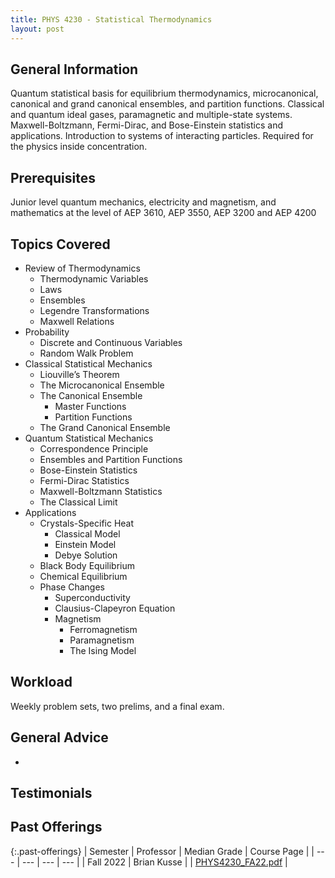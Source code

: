 ```yaml
---
title: PHYS 4230 - Statistical Thermodynamics
layout: post
---
```


<link rel="stylesheet" href="/main.css">

## General Information

Quantum statistical basis for equilibrium thermodynamics, microcanonical, canonical and grand canonical ensembles, and partition functions. Classical and quantum ideal gases, paramagnetic and multiple-state systems. Maxwell-Boltzmann, Fermi-Dirac, and Bose-Einstein statistics and applications. Introduction to systems of interacting particles. Required for the physics inside concentration. 

## Prerequisites

Junior level quantum mechanics, electricity and magnetism, and mathematics at the level of  AEP 3610, AEP 3550, AEP 3200 and AEP 4200

## Topics Covered

  - Review of Thermodynamics
    - Thermodynamic Variables
    - Laws
    - Ensembles
    - Legendre Transformations
    - Maxwell Relations
  - Probability
    - Discrete and Continuous Variables
    - Random Walk Problem
  - Classical Statistical Mechanics
    - Liouville’s Theorem
    - The Microcanonical Ensemble
    - The Canonical Ensemble
      - Master Functions
      - Partition Functions
    - The Grand Canonical Ensemble
  - Quantum Statistical Mechanics
    - Correspondence Principle
    - Ensembles and Partition Functions
    - Bose-Einstein Statistics
    - Fermi-Dirac Statistics
    - Maxwell-Boltzmann Statistics
    - The Classical Limit
  - Applications
    - Crystals-Specific Heat
      - Classical Model
      - Einstein Model
      - Debye Solution
    - Black Body Equilibrium
    - Chemical Equilibrium
    - Phase Changes
      - Superconductivity
      - Clausius-Clapeyron Equation
      - Magnetism
        - Ferromagnetism
        - Paramagnetism
        - The Ising Model

## Workload

Weekly problem sets, two prelims, and a final exam.

## General Advice

  - 

## Testimonials



## Past Offerings

{:.past-offerings}
| Semester | Professor | Median Grade | Course Page |
| --- | --- | --- | --- |
| Fall 2022 | Brian Kusse |  | <a href="/syllabi/PHYS4230_FA22.pdf">PHYS4230_FA22.pdf</a> |
